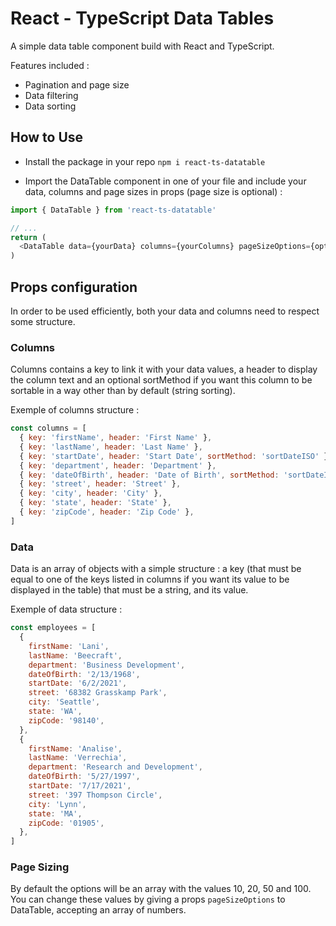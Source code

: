 # React - TypeScript Data Tables

A simple data table component build with React and TypeScript.

Features included :

- Pagination and page size
- Data filtering
- Data sorting

## How to Use

- Install the package in your repo `npm i react-ts-datatable`

- Import the DataTable component in one of your file and include your data, columns and page sizes in props (page size is optional) :

```js
import { DataTable } from 'react-ts-datatable'

// ...
return (
  <DataTable data={yourData} columns={yourColumns} pageSizeOptions={optionalOptionsArray}>
)
```

## Props configuration

In order to be used efficiently, both your data and columns need to respect some structure.

### Columns

Columns contains a key to link it with your data values, a header to display the column text and an optional sortMethod if you want this column to be sortable in a way other than by default (string sorting).

Exemple of columns structure :

```js
const columns = [
  { key: 'firstName', header: 'First Name' },
  { key: 'lastName', header: 'Last Name' },
  { key: 'startDate', header: 'Start Date', sortMethod: 'sortDateISO' },
  { key: 'department', header: 'Department' },
  { key: 'dateOfBirth', header: 'Date of Birth', sortMethod: 'sortDateISO' },
  { key: 'street', header: 'Street' },
  { key: 'city', header: 'City' },
  { key: 'state', header: 'State' },
  { key: 'zipCode', header: 'Zip Code' },
]
```

### Data

Data is an array of objects with a simple structure : a key (that must be equal to one of the keys listed in columns if you want its value to be displayed in the table) that must be a string, and its value.

Exemple of data structure :

```js
const employees = [
  {
    firstName: 'Lani',
    lastName: 'Beecraft',
    department: 'Business Development',
    dateOfBirth: '2/13/1968',
    startDate: '6/2/2021',
    street: '68382 Grasskamp Park',
    city: 'Seattle',
    state: 'WA',
    zipCode: '98140',
  },
  {
    firstName: 'Analise',
    lastName: 'Verrechia',
    department: 'Research and Development',
    dateOfBirth: '5/27/1997',
    startDate: '7/17/2021',
    street: '397 Thompson Circle',
    city: 'Lynn',
    state: 'MA',
    zipCode: '01905',
  },
]
```

### Page Sizing

By default the options will be an array with the values 10, 20, 50 and 100.
You can change these values by giving a props `pageSizeOptions` to DataTable, accepting an array of numbers.
